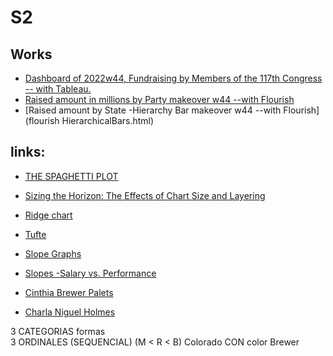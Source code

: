 # S2

## Works
+ [Dashboard of 2022w44, Fundraising by Members of the 117th Congress -- with Tableau.](https://manueldvr.github.io/infovis/s2/Dashboard2022w44.html)
+ [Raised amount in millions by Party makeover w44 --with Flourish](https://manueldvr.github.io/infovis/s2/flourish_Beeswarm_w44.html)
+ [Raised amount by State -Hierarchy Bar makeover w44 --with Flourish](flourish HierarchicalBars.html)

## links:
+ [THE SPAGHETTI PLOT](https://www.data-to-viz.com/caveat/spaghetti.html)
+ [Sizing the Horizon: The Effects of Chart Size and Layering](https://idl.cs.washington.edu/files/2009-TimeSeries-CHI.pdf)
+ [Ridge chart](https://observablehq.com/@d3/ridgeline-plot)
+ [Tufte](https://www.edwardtufte.com/tufte/)
+ [Slope Graphs](https://www.edwardtufte.com/bboard/q-and-a-fetch-msg?msg_id=0000Jr)
+ [Slopes -Salary vs. Performance](https://fathom.info/salaryper/)
+ [Cinthia Brewer Palets](https://colorbrewer2.org/)

+ [Charla Niguel Holmes](https://www.youtube.com/watch?v=WB7DCEayj3w)

3 CATEGORIAS                                formas <BR>
3 ORDINALES (SEQUENCIAL)  (M < R < B)       Colorado CON color Brewer  <br>
